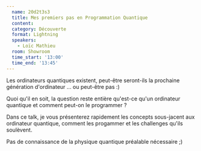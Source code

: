 ```yaml
---
  name: 20d2t3s3
  title: Mes premiers pas en Programmation Quantique
  content:
  category: Découverte
  format: Lightning
  speakers: 
    - Loïc Mathieu
  room: Showroom
  time_start: '13:00'
  time_end: '13:45'
---
```

Les ordinateurs quantiques existent, peut-être seront-ils la prochaine génération d'ordinateur ... ou peut-être pas :)

Quoi qu'il en soit, la question reste entière qu'est-ce qu'un ordinateur quantique et comment peut-on le programmer ?

Dans ce talk, je vous présenterez rapidement les concepts sous-jacent aux ordinateur quantique, comment les progammer et les challenges qu'ils soulèvent.

Pas de connaissance de la physique quantique préalable nécessaire ;)

